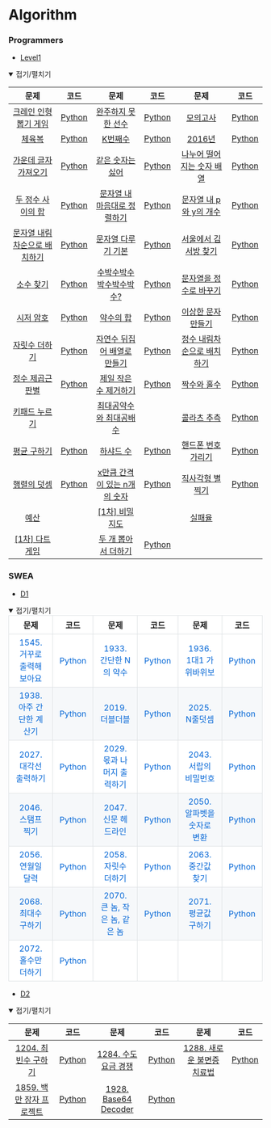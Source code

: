 # Algorithm



### Programmers

* [Level1](https://programmers.co.kr/learn/challenges?tab=all_challenges)

<details open> <summary>접기/펼치기</summary>

|                             문제                             |                             코드                             |                             문제                             |                             코드                             |                             문제                             |                             코드                             |
| :----------------------------------------------------------: | :----------------------------------------------------------: | :----------------------------------------------------------: | :----------------------------------------------------------: | :----------------------------------------------------------: | :----------------------------------------------------------: |
| [크레인 인형뽑기 게임](https://programmers.co.kr/learn/courses/30/lessons/64061?language=python3) | [Python](https://github.com/nonusDev/Algorithm/blob/master/Programmers/Level1/크레인인형뽑기게임.py) | [완주하지 못한 선수](https://programmers.co.kr/learn/courses/30/lessons/42576?language=python3) | [Python](https://github.com/nonusDev/Algorithm/blob/master/Programmers/Level1/완주하지못한선수.py) | [모의고사](https://programmers.co.kr/learn/courses/30/lessons/42840?language=python3) | [Python](https://github.com/nonusDev/Algorithm/blob/master/Programmers/Level1/모의고사.py) |
| [체육복](https://programmers.co.kr/learn/courses/30/lessons/42862?language=python3) | [Python](https://github.com/nonusDev/Algorithm/blob/master/Programmers/Level1/체육복.py) | [K번째수](https://programmers.co.kr/learn/courses/30/lessons/42748?language=python3) | [Python](https://github.com/nonusDev/Algorithm/blob/master/Programmers/Level1/K번째수.py) | [2016년](https://programmers.co.kr/learn/courses/30/lessons/12901?language=python3) | [Python](https://github.com/nonusDev/Algorithm/blob/master/Programmers/Level1/2016년.py) |
| [가운데 글자 가져오기](https://programmers.co.kr/learn/courses/30/lessons/12903?language=python3) | [Python](https://github.com/nonusDev/Algorithm/blob/master/Programmers/Level1/가운데글자가져오기.py) | [같은 숫자는 싫어](https://programmers.co.kr/learn/courses/30/lessons/12906?language=python3) | [Python](https://github.com/nonusDev/Algorithm/blob/master/Programmers/Level1/같은숫자는싫어.py) | [나누어 떨어지는 숫자 배열](https://programmers.co.kr/learn/courses/30/lessons/12910?language=python3) | [Python](https://github.com/nonusDev/Algorithm/blob/master/Programmers/Level1/나누어떨어지는숫자배열.py) |
| [두 정수 사이의 합](https://programmers.co.kr/learn/courses/30/lessons/12912?language=python3) | [Python](https://github.com/nonusDev/Algorithm/blob/master/Programmers/Level1/두정수사이의합.py) | [문자열 내 마음대로 정렬하기](https://programmers.co.kr/learn/courses/30/lessons/12915?language=python3) | [Python](https://github.com/nonusDev/Algorithm/blob/master/Programmers/Level1/문자열내마음대로정렬하기.py) | [문자열 내 p와 y의 개수](https://programmers.co.kr/learn/courses/30/lessons/12916?language=python3) | [Python](https://github.com/nonusDev/Algorithm/blob/master/Programmers/Level1/문자열내p와y의개수.py) |
| [문자열 내림차순으로 배치하기](https://programmers.co.kr/learn/courses/30/lessons/12917?language=python3) | [Python](https://github.com/nonusDev/Algorithm/blob/master/Programmers/Level1/문자열내림차순으로배치하기.py) | [문자열 다루기 기본](https://programmers.co.kr/learn/courses/30/lessons/12918?language=python3) | [Python](https://github.com/nonusDev/Algorithm/blob/master/Programmers/Level1/문자열다루기기본.py) | [서울에서 김서방 찾기](https://programmers.co.kr/learn/courses/30/lessons/12919?language=python3) | [Python](https://github.com/nonusDev/Algorithm/blob/master/Programmers/Level1/서울에서김서방찾기.py) |
| [소수 찾기](https://programmers.co.kr/learn/courses/30/lessons/12921?language=python3) | [Python](https://github.com/nonusDev/Algorithm/blob/master/Programmers/Level1/소수찾기.py) | [수박수박수박수박수박수?](https://programmers.co.kr/learn/courses/30/lessons/12922?language=python3) | [Python](https://github.com/nonusDev/Algorithm/blob/master/Programmers/Level1/수박수박수박수박수박수.py) | [문자열을 정수로 바꾸기](https://programmers.co.kr/learn/courses/30/lessons/12925?language=python3) | [Python](https://github.com/nonusDev/Algorithm/blob/master/Programmers/Level1/문자열을정수로바꾸기.py) |
| [시저 암호](https://programmers.co.kr/learn/courses/30/lessons/12926?language=python3) | [Python](https://github.com/nonusDev/Algorithm/blob/master/Programmers/Level1/시저암호.py) | [약수의 합](https://programmers.co.kr/learn/courses/30/lessons/12928?language=python3) | [Python](https://github.com/nonusDev/Algorithm/blob/master/Programmers/Level1/약수의합.py) | [이상한 문자 만들기](https://programmers.co.kr/learn/courses/30/lessons/12930?language=python3) | [Python](https://github.com/nonusDev/Algorithm/blob/master/Programmers/Level1/이상한문자만들기.py) |
| [자릿수 더하기](https://programmers.co.kr/learn/courses/30/lessons/12931?language=python3) | [Python](https://github.com/nonusDev/Algorithm/blob/master/Programmers/Level1/자릿수더하기.py) | [자연수 뒤집어 배열로 만들기](https://programmers.co.kr/learn/courses/30/lessons/12932?language=python3) | [Python](https://github.com/nonusDev/Algorithm/blob/master/Programmers/Level1/자연수뒤집어배열로만들기.py) | [정수 내림차순으로 배치하기](https://programmers.co.kr/learn/courses/30/lessons/12933?language=python3) | [Python](https://github.com/nonusDev/Algorithm/blob/master/Programmers/Level1/정수내림차순으로배치하기.py) |
| [정수 제곱근 판별](https://programmers.co.kr/learn/courses/30/lessons/12934?language=python3) | [Python](https://github.com/nonusDev/Algorithm/blob/master/Programmers/Level1/정수제곱근판별.py) | [제일 작은 수 제거하기](https://programmers.co.kr/learn/courses/30/lessons/12935?language=python3) | [Python](https://github.com/nonusDev/Algorithm/blob/master/Programmers/Level1/제일작은수제거하기.py) | [짝수와 홀수](https://programmers.co.kr/learn/courses/30/lessons/12937?language=python3) | [Python](https://github.com/nonusDev/Algorithm/blob/master/Programmers/Level1/짝수와홀수.py) |
| [키패드 누르기](https://programmers.co.kr/learn/courses/30/lessons/67256?language=python3) |                                                              | [최대공약수와 최대공배수](https://programmers.co.kr/learn/courses/30/lessons/12940?language=python3) |                                                              | [콜라츠 추측](https://programmers.co.kr/learn/courses/30/lessons/12943?language=python3) | [Python](https://github.com/nonusDev/Algorithm/blob/master/Programmers/Level1/콜라츠추측.py) |
| [평균 구하기](https://programmers.co.kr/learn/courses/30/lessons/12944?language=python3) | [Python](https://github.com/nonusDev/Algorithm/blob/master/Programmers/Level1/평균구하기.py) | [하샤드 수](https://programmers.co.kr/learn/courses/30/lessons/12947?language=python3) | [Python](https://github.com/nonusDev/Algorithm/blob/master/Programmers/Level1/하샤드수.py) | [핸드폰 번호 가리기](https://programmers.co.kr/learn/courses/30/lessons/12948?language=python3) | [Python](https://github.com/nonusDev/Algorithm/blob/master/Programmers/Level1/핸드폰번호가리기.py) |
| [행렬의 덧셈](https://programmers.co.kr/learn/courses/30/lessons/12950?language=python3) | [Python](https://github.com/nonusDev/Algorithm/blob/master/Programmers/Level1/행렬의덧셈.py) | [x만큼 간격이 있는 n개의 숫자](https://programmers.co.kr/learn/courses/30/lessons/12954?language=python3) | [Python](https://github.com/nonusDev/Algorithm/blob/master/Programmers/Level1/x만큼간격이있는n개의숫자.py) | [직사각형 별찍기](https://programmers.co.kr/learn/courses/30/lessons/12969?language=python3) | [Python](https://github.com/nonusDev/Algorithm/blob/master/Programmers/Level1/직사각형별찍기.py) |
| [예산](https://programmers.co.kr/learn/courses/30/lessons/12982?language=python3) |                                                              | [[1차] 비밀지도](https://programmers.co.kr/learn/courses/30/lessons/17681?language=python3) |                                                              | [실패율](https://programmers.co.kr/learn/courses/30/lessons/42889?language=python3) |                                                              |
| [[1차] 다트 게임](https://programmers.co.kr/learn/courses/30/lessons/17682?language=python3) |                                                              | [두 개 뽑아서 더하기](https://programmers.co.kr/learn/courses/30/lessons/68644?language=python3) | [Python](https://github.com/nonusDev/Algorithm/blob/master/Programmers/Level1/두개뽑아서더하기.py) |                                                              |                                                              |

</details>



### SWEA

- [D1](https://swexpertacademy.com/main/code/problem/problemList.do?problemLevel=1&problemTitle=&orderBy=FIRST_REG_DATETIME&selectCodeLang=ALL&select-1=&pageSize=10&pageIndex=1)

<details open="" style="box-sizing: border-box; display: block; margin-top: 0px; margin-bottom: 0px !important;"><summary style="box-sizing: border-box; display: list-item; cursor: pointer;">접기/펼치기</summary><table style="box-sizing: border-box; border-spacing: 0px; border-collapse: collapse; margin-top: 0px; margin-bottom: 16px; display: block; width: max-content; max-width: 100%; overflow: auto;"><thead style="box-sizing: border-box;"><tr style="box-sizing: border-box; background-color: rgb(255, 255, 255); border-top: 1px solid rgb(198, 203, 209);"><th align="center" style="box-sizing: border-box; padding: 6px 13px; font-weight: 600; border: 1px solid rgb(223, 226, 229);">문제</th><th align="center" style="box-sizing: border-box; padding: 6px 13px; font-weight: 600; border: 1px solid rgb(223, 226, 229);">코드</th><th align="center" style="box-sizing: border-box; padding: 6px 13px; font-weight: 600; border: 1px solid rgb(223, 226, 229);">문제</th><th align="center" style="box-sizing: border-box; padding: 6px 13px; font-weight: 600; border: 1px solid rgb(223, 226, 229);">코드</th><th align="center" style="box-sizing: border-box; padding: 6px 13px; font-weight: 600; border: 1px solid rgb(223, 226, 229);">문제</th><th align="center" style="box-sizing: border-box; padding: 6px 13px; font-weight: 600; border: 1px solid rgb(223, 226, 229);">코드</th></tr></thead><tbody style="box-sizing: border-box;"><tr style="box-sizing: border-box; background-color: rgb(255, 255, 255); border-top: 1px solid rgb(198, 203, 209);"><td align="center" style="box-sizing: border-box; padding: 6px 13px; border: 1px solid rgb(223, 226, 229);"><a href="https://swexpertacademy.com/main/code/problem/problemDetail.do?contestProbId=AV2gbY0qAAQBBAS0&amp;categoryId=AV2gbY0qAAQBBAS0&amp;categoryType=CODE" rel="nofollow" style="box-sizing: border-box; background-color: initial; color: rgb(3, 102, 214); text-decoration: none;">1545. 거꾸로 출력해 보아요</a></td><td align="center" style="box-sizing: border-box; padding: 6px 13px; border: 1px solid rgb(223, 226, 229);"><a href="https://github.com/nonusDev/Algorithm/blob/master/SWEA/D1/1545.%EA%B1%B0%EA%BE%B8%EB%A1%9C%EC%B6%9C%EB%A0%A5%ED%95%B4%EB%B3%B4%EC%95%84%EC%9A%94.py" style="box-sizing: border-box; background-color: initial; color: rgb(3, 102, 214); text-decoration: none;">Python</a></td><td align="center" style="box-sizing: border-box; padding: 6px 13px; border: 1px solid rgb(223, 226, 229);"><a href="https://swexpertacademy.com/main/code/problem/problemDetail.do?contestProbId=AV5PhcWaAKIDFAUq&amp;categoryId=AV5PhcWaAKIDFAUq&amp;categoryType=CODE" rel="nofollow" style="box-sizing: border-box; background-color: initial; color: rgb(3, 102, 214); text-decoration: none;">1933. 간단한 N의 약수</a></td><td align="center" style="box-sizing: border-box; padding: 6px 13px; border: 1px solid rgb(223, 226, 229);"><a href="https://github.com/nonusDev/Algorithm/blob/master/SWEA/D1/1933.%EA%B0%84%EB%8B%A8%ED%95%9CN%EC%9D%98%EC%95%BD%EC%88%98.py" style="box-sizing: border-box; background-color: initial; color: rgb(3, 102, 214); text-decoration: none;">Python</a></td><td align="center" style="box-sizing: border-box; padding: 6px 13px; border: 1px solid rgb(223, 226, 229);"><a href="https://swexpertacademy.com/main/code/problem/problemDetail.do?contestProbId=AV5PjKXKALcDFAUq&amp;categoryId=AV5PjKXKALcDFAUq&amp;categoryType=CODE" rel="nofollow" style="box-sizing: border-box; background-color: initial; color: rgb(3, 102, 214); text-decoration: none;">1936. 1대1 가위바위보</a></td><td align="center" style="box-sizing: border-box; padding: 6px 13px; border: 1px solid rgb(223, 226, 229);"><a href="https://github.com/nonusDev/Algorithm/blob/master/SWEA/D1/1936.1%EB%8C%801%EA%B0%80%EC%9C%84%EB%B0%94%EC%9C%84%EB%B3%B4.py" style="box-sizing: border-box; background-color: initial; color: rgb(3, 102, 214); text-decoration: none;">Python</a></td></tr><tr style="box-sizing: border-box; background-color: rgb(246, 248, 250); border-top: 1px solid rgb(198, 203, 209);"><td align="center" style="box-sizing: border-box; padding: 6px 13px; border: 1px solid rgb(223, 226, 229);"><a href="https://swexpertacademy.com/main/code/problem/problemDetail.do?contestProbId=AV5PjsYKAMIDFAUq&amp;categoryId=AV5PjsYKAMIDFAUq&amp;categoryType=CODE" rel="nofollow" style="box-sizing: border-box; background-color: initial; color: rgb(3, 102, 214); text-decoration: none;">1938. 아주 간단한 계산기</a></td><td align="center" style="box-sizing: border-box; padding: 6px 13px; border: 1px solid rgb(223, 226, 229);"><a href="https://github.com/nonusDev/Algorithm/blob/master/SWEA/D1/1938.%EC%95%84%EC%A3%BC%EA%B0%84%EB%8B%A8%ED%95%9C%EA%B3%84%EC%82%B0%EA%B8%B0.py" style="box-sizing: border-box; background-color: initial; color: rgb(3, 102, 214); text-decoration: none;">Python</a></td><td align="center" style="box-sizing: border-box; padding: 6px 13px; border: 1px solid rgb(223, 226, 229);"><a href="https://swexpertacademy.com/main/code/problem/problemDetail.do?contestProbId=AV5QDEX6AqwDFAUq&amp;categoryId=AV5QDEX6AqwDFAUq&amp;categoryType=CODE" rel="nofollow" style="box-sizing: border-box; background-color: initial; color: rgb(3, 102, 214); text-decoration: none;">2019. 더블더블</a></td><td align="center" style="box-sizing: border-box; padding: 6px 13px; border: 1px solid rgb(223, 226, 229);"><a href="https://github.com/nonusDev/Algorithm/blob/master/SWEA/D1/2019.%EB%8D%94%EB%B8%94%EB%8D%94%EB%B8%94.py" style="box-sizing: border-box; background-color: initial; color: rgb(3, 102, 214); text-decoration: none;">Python</a></td><td align="center" style="box-sizing: border-box; padding: 6px 13px; border: 1px solid rgb(223, 226, 229);"><a href="https://swexpertacademy.com/main/code/problem/problemDetail.do?contestProbId=AV5QFZtaAscDFAUq&amp;categoryId=AV5QFZtaAscDFAUq&amp;categoryType=CODE" rel="nofollow" style="box-sizing: border-box; background-color: initial; color: rgb(3, 102, 214); text-decoration: none;">2025. N줄덧셈</a></td><td align="center" style="box-sizing: border-box; padding: 6px 13px; border: 1px solid rgb(223, 226, 229);"><a href="https://github.com/nonusDev/Algorithm/blob/master/SWEA/D1/2025.N%EC%A4%84%EB%8D%A7%EC%85%88.py" style="box-sizing: border-box; background-color: initial; color: rgb(3, 102, 214); text-decoration: none;">Python</a></td></tr><tr style="box-sizing: border-box; background-color: rgb(255, 255, 255); border-top: 1px solid rgb(198, 203, 209);"><td align="center" style="box-sizing: border-box; padding: 6px 13px; border: 1px solid rgb(223, 226, 229);"><a href="https://swexpertacademy.com/main/code/problem/problemDetail.do?contestProbId=AV5QFuZ6As0DFAUq&amp;categoryId=AV5QFuZ6As0DFAUq&amp;categoryType=CODE" rel="nofollow" style="box-sizing: border-box; background-color: initial; color: rgb(3, 102, 214); text-decoration: none;">2027. 대각선 출력하기</a></td><td align="center" style="box-sizing: border-box; padding: 6px 13px; border: 1px solid rgb(223, 226, 229);"><a href="https://github.com/nonusDev/Algorithm/blob/master/SWEA/D1/2027.%EB%8C%80%EA%B0%81%EC%84%A0%EC%B6%9C%EB%A0%A5%ED%95%98%EA%B8%B0.py" style="box-sizing: border-box; background-color: initial; color: rgb(3, 102, 214); text-decoration: none;">Python</a></td><td align="center" style="box-sizing: border-box; padding: 6px 13px; border: 1px solid rgb(223, 226, 229);"><a href="https://swexpertacademy.com/main/code/problem/problemDetail.do?contestProbId=AV5QGNvKAtEDFAUq&amp;categoryId=AV5QGNvKAtEDFAUq&amp;categoryType=CODE" rel="nofollow" style="box-sizing: border-box; background-color: initial; color: rgb(3, 102, 214); text-decoration: none;">2029. 몫과 나머지 출력하기</a></td><td align="center" style="box-sizing: border-box; padding: 6px 13px; border: 1px solid rgb(223, 226, 229);"><a href="https://github.com/nonusDev/Algorithm/blob/master/SWEA/D1/2029.%EB%AA%AB%EA%B3%BC%EB%82%98%EB%A8%B8%EC%A7%80%EC%B6%9C%EB%A0%A5%ED%95%98%EA%B8%B0.py" style="box-sizing: border-box; background-color: initial; color: rgb(3, 102, 214); text-decoration: none;">Python</a></td><td align="center" style="box-sizing: border-box; padding: 6px 13px; border: 1px solid rgb(223, 226, 229);"><a href="https://swexpertacademy.com/main/code/problem/problemDetail.do?contestProbId=AV5QJ_8KAx8DFAUq&amp;categoryId=AV5QJ_8KAx8DFAUq&amp;categoryType=CODE" rel="nofollow" style="box-sizing: border-box; background-color: initial; color: rgb(3, 102, 214); text-decoration: none;">2043. 서랍의 비밀번호</a></td><td align="center" style="box-sizing: border-box; padding: 6px 13px; border: 1px solid rgb(223, 226, 229);"><a href="https://github.com/nonusDev/Algorithm/blob/master/SWEA/D1/2043.%EC%84%9C%EB%9E%8D%EC%9D%98%EB%B9%84%EB%B0%80%EB%B2%88%ED%98%B8.py" style="box-sizing: border-box; background-color: initial; color: rgb(3, 102, 214); text-decoration: none;">Python</a></td></tr><tr style="box-sizing: border-box; background-color: rgb(246, 248, 250); border-top: 1px solid rgb(198, 203, 209);"><td align="center" style="box-sizing: border-box; padding: 6px 13px; border: 1px solid rgb(223, 226, 229);"><a href="https://swexpertacademy.com/main/code/problem/problemDetail.do?contestProbId=AV5QKdT6AyYDFAUq&amp;categoryId=AV5QKdT6AyYDFAUq&amp;categoryType=CODE" rel="nofollow" style="box-sizing: border-box; background-color: initial; color: rgb(3, 102, 214); text-decoration: none;">2046. 스탬프 찍기</a></td><td align="center" style="box-sizing: border-box; padding: 6px 13px; border: 1px solid rgb(223, 226, 229);"><a href="https://github.com/nonusDev/Algorithm/blob/master/SWEA/D1/2046.%EC%8A%A4%ED%83%AC%ED%94%84%EC%B0%8D%EA%B8%B0.py" style="box-sizing: border-box; background-color: initial; color: rgb(3, 102, 214); text-decoration: none;">Python</a></td><td align="center" style="box-sizing: border-box; padding: 6px 13px; border: 1px solid rgb(223, 226, 229);"><a href="https://swexpertacademy.com/main/code/problem/problemDetail.do?contestProbId=AV5QKsLaAy0DFAUq&amp;categoryId=AV5QKsLaAy0DFAUq&amp;categoryType=CODE" rel="nofollow" style="box-sizing: border-box; background-color: initial; color: rgb(3, 102, 214); text-decoration: none;">2047. 신문 헤드라인</a></td><td align="center" style="box-sizing: border-box; padding: 6px 13px; border: 1px solid rgb(223, 226, 229);"><a href="https://github.com/nonusDev/Algorithm/blob/master/SWEA/D1/2047.%EC%8B%A0%EB%AC%B8%ED%97%A4%EB%93%9C%EB%9D%BC%EC%9D%B8.py" style="box-sizing: border-box; background-color: initial; color: rgb(3, 102, 214); text-decoration: none;">Python</a></td><td align="center" style="box-sizing: border-box; padding: 6px 13px; border: 1px solid rgb(223, 226, 229);"><a href="https://swexpertacademy.com/main/code/problem/problemDetail.do?contestProbId=AV5QLGxKAzQDFAUq&amp;categoryId=AV5QLGxKAzQDFAUq&amp;categoryType=CODE" rel="nofollow" style="box-sizing: border-box; background-color: initial; color: rgb(3, 102, 214); text-decoration: none;">2050. 알파벳을 숫자로 변환</a></td><td align="center" style="box-sizing: border-box; padding: 6px 13px; border: 1px solid rgb(223, 226, 229);"><a href="https://github.com/nonusDev/Algorithm/blob/master/SWEA/D1/2050.%EC%95%8C%ED%8C%8C%EB%B2%B3%EC%9D%84%EC%88%AB%EC%9E%90%EB%A1%9C%EB%B3%80%ED%99%98.py" style="box-sizing: border-box; background-color: initial; color: rgb(3, 102, 214); text-decoration: none;">Python</a></td></tr><tr style="box-sizing: border-box; background-color: rgb(255, 255, 255); border-top: 1px solid rgb(198, 203, 209);"><td align="center" style="box-sizing: border-box; padding: 6px 13px; border: 1px solid rgb(223, 226, 229);"><a href="https://swexpertacademy.com/main/code/problem/problemDetail.do?contestProbId=AV5QLkdKAz4DFAUq&amp;categoryId=AV5QLkdKAz4DFAUq&amp;categoryType=CODE" rel="nofollow" style="box-sizing: border-box; background-color: initial; color: rgb(3, 102, 214); text-decoration: none;">2056. 연월일 달력</a></td><td align="center" style="box-sizing: border-box; padding: 6px 13px; border: 1px solid rgb(223, 226, 229);"><a href="https://github.com/nonusDev/Algorithm/blob/master/SWEA/D1/2056.%EC%97%B0%EC%9B%94%EC%9D%BC%EB%8B%AC%EB%A0%A5.py" style="box-sizing: border-box; background-color: initial; color: rgb(3, 102, 214); text-decoration: none;">Python</a></td><td align="center" style="box-sizing: border-box; padding: 6px 13px; border: 1px solid rgb(223, 226, 229);"><a href="https://swexpertacademy.com/main/code/problem/problemDetail.do?contestProbId=AV5QPRjqA10DFAUq&amp;categoryId=AV5QPRjqA10DFAUq&amp;categoryType=CODE" rel="nofollow" style="box-sizing: border-box; background-color: initial; color: rgb(3, 102, 214); text-decoration: none;">2058. 자릿수 더하기</a></td><td align="center" style="box-sizing: border-box; padding: 6px 13px; border: 1px solid rgb(223, 226, 229);"><a href="https://github.com/nonusDev/Algorithm/blob/master/SWEA/D1/2058.%EC%9E%90%EB%A6%BF%EC%88%98%EB%8D%94%ED%95%98%EA%B8%B0.py" style="box-sizing: border-box; background-color: initial; color: rgb(3, 102, 214); text-decoration: none;">Python</a></td><td align="center" style="box-sizing: border-box; padding: 6px 13px; border: 1px solid rgb(223, 226, 229);"><a href="https://swexpertacademy.com/main/code/problem/problemDetail.do?contestProbId=AV5QPsXKA2UDFAUq&amp;categoryId=AV5QPsXKA2UDFAUq&amp;categoryType=CODE" rel="nofollow" style="box-sizing: border-box; background-color: initial; color: rgb(3, 102, 214); text-decoration: none;">2063. 중간값 찾기</a></td><td align="center" style="box-sizing: border-box; padding: 6px 13px; border: 1px solid rgb(223, 226, 229);"><a href="https://github.com/nonusDev/Algorithm/blob/master/SWEA/D1/2063.%EC%A4%91%EA%B0%84%EA%B0%92%EC%B0%BE%EA%B8%B0.py" style="box-sizing: border-box; background-color: initial; color: rgb(3, 102, 214); text-decoration: none;">Python</a></td></tr><tr style="box-sizing: border-box; background-color: rgb(246, 248, 250); border-top: 1px solid rgb(198, 203, 209);"><td align="center" style="box-sizing: border-box; padding: 6px 13px; border: 1px solid rgb(223, 226, 229);"><a href="https://swexpertacademy.com/main/code/problem/problemDetail.do?contestProbId=AV5QQhbqA4QDFAUq&amp;categoryId=AV5QQhbqA4QDFAUq&amp;categoryType=CODE" rel="nofollow" style="box-sizing: border-box; background-color: initial; color: rgb(3, 102, 214); text-decoration: none;">2068. 최대수 구하기</a></td><td align="center" style="box-sizing: border-box; padding: 6px 13px; border: 1px solid rgb(223, 226, 229);"><a href="https://github.com/nonusDev/Algorithm/blob/master/SWEA/D1/2068.%EC%B5%9C%EB%8C%80%EC%88%98%EA%B5%AC%ED%95%98%EA%B8%B0.py" style="box-sizing: border-box; background-color: initial; color: rgb(3, 102, 214); text-decoration: none;">Python</a></td><td align="center" style="box-sizing: border-box; padding: 6px 13px; border: 1px solid rgb(223, 226, 229);"><a href="https://swexpertacademy.com/main/code/problem/problemDetail.do?contestProbId=AV5QQ6qqA40DFAUq&amp;categoryId=AV5QQ6qqA40DFAUq&amp;categoryType=CODE" rel="nofollow" style="box-sizing: border-box; background-color: initial; color: rgb(3, 102, 214); text-decoration: none;">2070. 큰 놈, 작은 놈, 같은 놈</a></td><td align="center" style="box-sizing: border-box; padding: 6px 13px; border: 1px solid rgb(223, 226, 229);"><a href="https://github.com/nonusDev/Algorithm/blob/master/SWEA/D1/2070.%ED%81%B0%EB%86%88%EC%9E%91%EC%9D%80%EB%86%88%EA%B0%99%EC%9D%80%EB%86%88.py" style="box-sizing: border-box; background-color: initial; color: rgb(3, 102, 214); text-decoration: none;">Python</a></td><td align="center" style="box-sizing: border-box; padding: 6px 13px; border: 1px solid rgb(223, 226, 229);"><a href="https://swexpertacademy.com/main/code/problem/problemDetail.do?contestProbId=AV5QRnJqA5cDFAUq&amp;categoryId=AV5QRnJqA5cDFAUq&amp;categoryType=CODE" rel="nofollow" style="box-sizing: border-box; background-color: initial; color: rgb(3, 102, 214); text-decoration: none;">2071. 평균값 구하기</a></td><td align="center" style="box-sizing: border-box; padding: 6px 13px; border: 1px solid rgb(223, 226, 229);"><a href="https://github.com/nonusDev/Algorithm/blob/master/SWEA/D1/2071.%ED%8F%89%EA%B7%A0%EA%B0%92%EA%B5%AC%ED%95%98%EA%B8%B0.py" style="box-sizing: border-box; background-color: initial; color: rgb(3, 102, 214); text-decoration: none;">Python</a></td></tr><tr style="box-sizing: border-box; background-color: rgb(255, 255, 255); border-top: 1px solid rgb(198, 203, 209);"><td align="center" style="box-sizing: border-box; padding: 6px 13px; border: 1px solid rgb(223, 226, 229);"><a href="https://swexpertacademy.com/main/code/problem/problemDetail.do?contestProbId=AV5QSEhaA5sDFAUq&amp;categoryId=AV5QSEhaA5sDFAUq&amp;categoryType=CODE" rel="nofollow" style="box-sizing: border-box; background-color: initial; color: rgb(3, 102, 214); text-decoration: none;">2072. 홀수만 더하기</a></td><td align="center" style="box-sizing: border-box; padding: 6px 13px; border: 1px solid rgb(223, 226, 229);"><a href="https://github.com/nonusDev/Algorithm/blob/master/SWEA/D1/2072.%ED%99%80%EC%88%98%EB%A7%8C%EB%8D%94%ED%95%98%EA%B8%B0.py" style="box-sizing: border-box; background-color: initial; color: rgb(3, 102, 214); text-decoration: none;">Python</a></td><td align="center" style="box-sizing: border-box; padding: 6px 13px; border: 1px solid rgb(223, 226, 229);"></td><td align="center" style="box-sizing: border-box; padding: 6px 13px; border: 1px solid rgb(223, 226, 229);"></td><td align="center" style="box-sizing: border-box; padding: 6px 13px; border: 1px solid rgb(223, 226, 229);"></td><td align="center" style="box-sizing: border-box; padding: 6px 13px; border: 1px solid rgb(223, 226, 229);"></td></tr></tbody></table></details>

</details>

* [D2](https://swexpertacademy.com/main/code/problem/problemList.do?problemLevel=2&problemTitle=&orderBy=FIRST_REG_DATETIME&selectCodeLang=ALL&select-1=&pageSize=10&pageIndex=1)

<details open> <summary>접기/펼치기</summary>

|                             문제                             |                             코드                             |                             문제                             |                             코드                             |                             문제                             |                             코드                             |
| :----------------------------------------------------------: | :----------------------------------------------------------: | :----------------------------------------------------------: | :----------------------------------------------------------: | :----------------------------------------------------------: | :----------------------------------------------------------: |
| [1204. 최빈수 구하기](https://swexpertacademy.com/main/code/problem/problemDetail.do?contestProbId=AV13zo1KAAACFAYh&categoryId=AV13zo1KAAACFAYh&categoryType=CODE) | [Python](https://github.com/nonusDev/Algorithm/blob/master/SWEA/D2/1204.최빈수구하기.py) | [1284. 수도 요금 경쟁](https://swexpertacademy.com/main/code/problem/problemDetail.do?contestProbId=AV189xUaI8UCFAZN&categoryId=AV189xUaI8UCFAZN&categoryType=CODE) | [Python](https://github.com/nonusDev/Algorithm/blob/master/SWEA/D2/1284.수도요금경쟁.py) | [1288. 새로운 불면증 치료법](https://swexpertacademy.com/main/code/problem/problemDetail.do?contestProbId=AV18_yw6I9MCFAZN&categoryId=AV18_yw6I9MCFAZN&categoryType=CODE) | [Python](https://github.com/nonusDev/Algorithm/blob/master/SWEA/D2/1288.새로운불면증치료법.py) |
| [1859. 백만 장자 프로젝트](https://swexpertacademy.com/main/code/problem/problemDetail.do?contestProbId=AV5LrsUaDxcDFAXc&categoryId=AV5LrsUaDxcDFAXc&categoryType=CODE) | [Python](https://github.com/nonusDev/Algorithm/blob/master/SWEA/D2/1859.백만장자프로젝트.py) | [1928. Base64 Decoder](https://swexpertacademy.com/main/code/problem/problemDetail.do?contestProbId=AV5PR4DKAG0DFAUq&categoryId=AV5PR4DKAG0DFAUq&categoryType=CODE) | [Python](https://github.com/nonusDev/Algorithm/blob/master/SWEA/D2/1928.Base64Decoder.py) |                                                              |                                                              |

</details>

